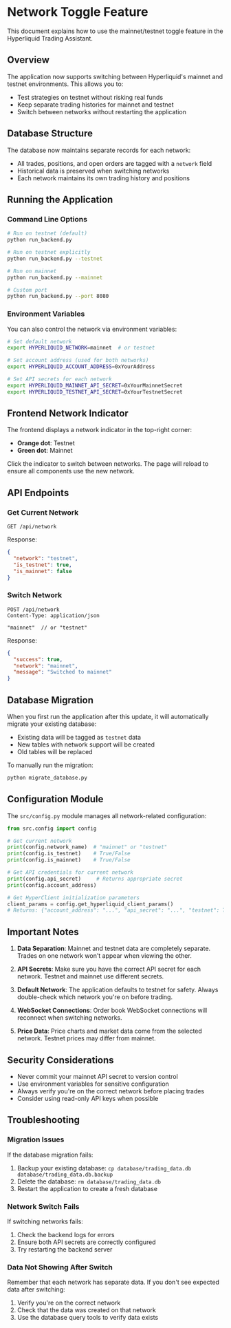 # Network Toggle Feature

This document explains how to use the mainnet/testnet toggle feature in the Hyperliquid Trading Assistant.

## Overview

The application now supports switching between Hyperliquid's mainnet and testnet environments. This allows you to:
- Test strategies on testnet without risking real funds
- Keep separate trading histories for mainnet and testnet
- Switch between networks without restarting the application

## Database Structure

The database now maintains separate records for each network:
- All trades, positions, and open orders are tagged with a `network` field
- Historical data is preserved when switching networks
- Each network maintains its own trading history and positions

## Running the Application

### Command Line Options

```bash
# Run on testnet (default)
python run_backend.py

# Run on testnet explicitly
python run_backend.py --testnet

# Run on mainnet
python run_backend.py --mainnet

# Custom port
python run_backend.py --port 8080
```

### Environment Variables

You can also control the network via environment variables:

```bash
# Set default network
export HYPERLIQUID_NETWORK=mainnet  # or testnet

# Set account address (used for both networks)
export HYPERLIQUID_ACCOUNT_ADDRESS=0xYourAddress

# Set API secrets for each network
export HYPERLIQUID_MAINNET_API_SECRET=0xYourMainnetSecret
export HYPERLIQUID_TESTNET_API_SECRET=0xYourTestnetSecret
```

## Frontend Network Indicator

The frontend displays a network indicator in the top-right corner:
- **Orange dot**: Testnet
- **Green dot**: Mainnet

Click the indicator to switch between networks. The page will reload to ensure all components use the new network.

## API Endpoints

### Get Current Network
```
GET /api/network
```

Response:
```json
{
  "network": "testnet",
  "is_testnet": true,
  "is_mainnet": false
}
```

### Switch Network
```
POST /api/network
Content-Type: application/json

"mainnet"  // or "testnet"
```

Response:
```json
{
  "success": true,
  "network": "mainnet",
  "message": "Switched to mainnet"
}
```

## Database Migration

When you first run the application after this update, it will automatically migrate your existing database:
- Existing data will be tagged as `testnet` data
- New tables with network support will be created
- Old tables will be replaced

To manually run the migration:
```bash
python migrate_database.py
```

## Configuration Module

The `src/config.py` module manages all network-related configuration:

```python
from src.config import config

# Get current network
print(config.network_name)  # "mainnet" or "testnet"
print(config.is_testnet)    # True/False
print(config.is_mainnet)    # True/False

# Get API credentials for current network
print(config.api_secret)     # Returns appropriate secret
print(config.account_address)

# Get HyperClient initialization parameters
client_params = config.get_hyperliquid_client_params()
# Returns: {"account_address": "...", "api_secret": "...", "testnet": True/False}
```

## Important Notes

1. **Data Separation**: Mainnet and testnet data are completely separate. Trades on one network won't appear when viewing the other.

2. **API Secrets**: Make sure you have the correct API secret for each network. Testnet and mainnet use different secrets.

3. **Default Network**: The application defaults to testnet for safety. Always double-check which network you're on before trading.

4. **WebSocket Connections**: Order book WebSocket connections will reconnect when switching networks.

5. **Price Data**: Price charts and market data come from the selected network. Testnet prices may differ from mainnet.

## Security Considerations

- Never commit your mainnet API secret to version control
- Use environment variables for sensitive configuration
- Always verify you're on the correct network before placing trades
- Consider using read-only API keys when possible

## Troubleshooting

### Migration Issues
If the database migration fails:
1. Backup your existing database: `cp database/trading_data.db database/trading_data.db.backup`
2. Delete the database: `rm database/trading_data.db`
3. Restart the application to create a fresh database

### Network Switch Fails
If switching networks fails:
1. Check the backend logs for errors
2. Ensure both API secrets are correctly configured
3. Try restarting the backend server

### Data Not Showing After Switch
Remember that each network has separate data. If you don't see expected data after switching:
1. Verify you're on the correct network
2. Check that the data was created on that network
3. Use the database query tools to verify data exists 